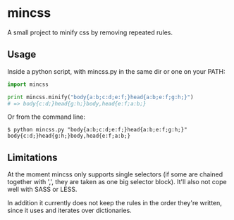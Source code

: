 mincss
======

A small project to minify css by removing repeated rules.

Usage
-----

Inside a python script, with mincss.py in the same dir or one on your PATH:
```python
import mincss

print mincss.minify("body{a:b;c:d;e:f;}head{a:b;e:f;g:h;}")
# => body{c:d;}head{g:h;}body,head{e:f;a:b;}
```

Or from the command line:
```
$ python mincss.py "body{a:b;c:d;e:f;}head{a:b;e:f;g:h;}"
body{c:d;}head{g:h;}body,head{e:f;a:b;}
```

Limitations
-----------

At the moment mincss only supports single selectors (if some are chained together with ',', they are taken as one big selector block). It'll also not cope well with SASS or LESS.

In addition it currently does not keep the rules in the order they're written, since it uses and iterates over dictionaries.
